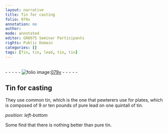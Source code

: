 ```yaml
---
layout: narrative
title: Tin for casting
folio: 079v
annotation: no
author:
mode: annotated
editor: GR8975 Seminar Participants
rights: Public Domain
categories: []
tags: [Tin, tin, lead, tin, tin]
---
```


 <br/>- - - - - <a href="http://gallica.bnf.fr/ark:/12148/btv1b10500001g/f164.image"><img src="../assets/photo-icon.png" alt="folio image: " style="display:inline-block; margin-bottom:-3px;"/>079v</a> - - - - - <br/> 
## <span class="material">Tin</span> for casting

 
They use common <span class="material">tin</span>, which is the one that <span class="profession">pewterers</span> use for plates, which is composed of 9 or ten pounds of pure <span class="material">lead</span> on one quintall of <span class="material">tin</span>.
 
*position: left-bottom*

 Some find that there is nothing better than pure <span class="material">tin</span>. 
 